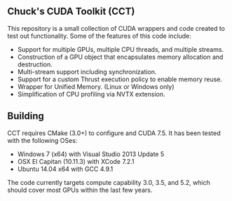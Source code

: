 Chuck's CUDA Toolkit (CCT)
------------------------

This repository is a small collection of CUDA wrappers and code created to test
out functionality. Some of the features of this code include:

* Support for multiple GPUs, multiple CPU threads, and multiple streams.
* Construction of a GPU object that encapsulates memory allocation and destruction.
* Multi-stream support including synchronization.
* Support for a custom Thrust execution policy to enable memory reuse.
* Wrapper for Unified Memory. (Linux or Windows only)
* Simplification of CPU profiling via NVTX extension.

Building
--------

CCT requires CMake (3.0+) to configure and CUDA 7.5. It has been tested with the
following OSes:

* Windows 7 (x64) with Visual Studio 2013 Update 5
* OSX El Capitan (10.11.3) with XCode 7.2.1
* Ubuntu 14.04 x64 with GCC 4.9.1

The code currently targets compute capability 3.0, 3.5, and 5.2, which should
cover most GPUs within the last few years.
